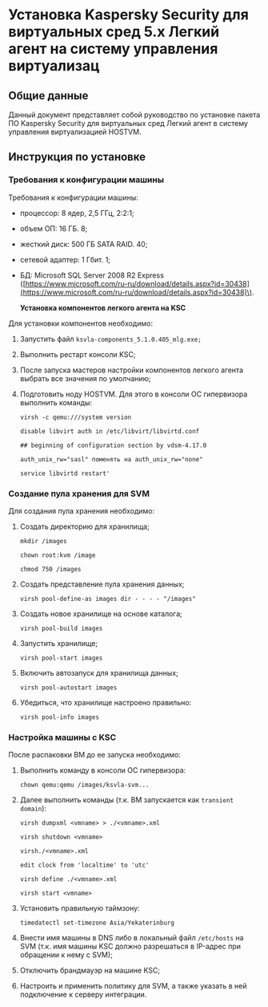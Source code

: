 # Установка Kaspersky Security для виртуальных сред 5.х Легкий агент на систему управления виртуализац

## Общие данные

Данный документ представляет собой руководство по установке пакета ПО Kaspersky Security для виртуальных сред Легкий агент в систему управления виртуализацией HOSTVM.

## Инструкция по установке

### Требования к конфигурации машины

Требования к конфигурации машины:

* процессор: 8 ядер, 2,5 ГГц, 2:2:1;
* объем ОП: 16 ГБ. 8;
* жесткий диск: 500 ГБ SATA RAID. 40;
* сетевой адаптер: 1 Гбит. 1;
* БД: Microsoft SQL Server 2008 R2 Express \([https://www.microsoft.com/ru-ru/download/details.aspx?id=30438](https://www.microsoft.com/ru-ru/download/details.aspx?id=30438)\).

  **Установка компонентов легкого агента на KSC**

Для установки компонентов необходимо:

1. Запустить файл `ksvla-components_5.1.0.405_mlg.exe;`
2. Выполнить рестарт консоли KSC;
3. После запуска мастеров настройки компонентов легкого агента выбрать все значения по умолчанию;
4. Подготовить ноду HOSTVM. Для этого в консоли ОС гипервизора выполнить команды:

   `virsh -c qemu:///system version`

   `disable libvirt auth in /etc/libvirt/libvirtd.conf`

   `## beginning of configuration section by vdsm-4.17.0`

   `auth_unix_rw="sasl" поменять на auth_unix_rw="none"`

   `service libvirtd restart'`

### Создание пула хранения для SVM

Для создания пула хранения необходимо:

1. Создать директорию для хранилища;

   `mkdir /images`

   `chown root:kvm /image`

   `chmod 750 /images`

2. Cоздать представление пула хранения данных;

   `virsh pool-define-as images dir - - - - "/images"`

3. Создать новое хранилище на основе каталога;

   `virsh pool-build images`

4. Запустить хранилище;

   `virsh pool-start images`

5. Включить автозапуск для хранилища данных;

   `virsh pool-autostart images`

6. Убедиться, что хранилище настроено правильно:

   `virsh pool-info images`

### Настройка машины с KSC

После распаковки ВМ до ее запуска необходимо:

1. Выполнить команду в консоли ОС гипервизора:

   `chown qemu:qemu /images/ksvla-svm...`

2. Далее выполнить команды \(т.к. ВМ запускается как `transient domain`\):

   `virsh dumpxml <vmname> > ./<vmname>.xml`

   `virsh shutdown <vmname>`

   `virsh./<vmname>.xml`

   `edit clock from 'localtime' to 'utc'`

   `virsh define ./<vmname>.xml`

   `virsh start <vmname>`

3. Установить правильную таймзону:

   `timedatectl set-timezone Asia/Yekaterinburg`

4. Внести имя машины в DNS либо в локальный файл `/etc/hosts` на SVM \(т.к. имя машины KSC должно разрешаться в IP-адрес при обращении к нему с SVM\);
5. Отключить брандмауэр на машине KSC;
6. Настроить и применить политику для SVM, а также указать в ней подключение к серверу интеграции.

